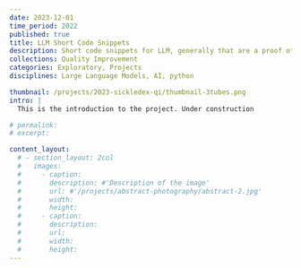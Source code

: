 ```yaml
---
date: 2023-12-01
time_period: 2022
published: true
title: LLM Short Code Snippets
description: Short code snippets for LLM, generally that are a proof of concept for a certain feature or function.
collections: Quality Improvement
categories: Exploratory, Projects 
disciplines: Large Language Models, AI, python

thumbnail: /projects/2023-sickledex-qi/thumbnail-3tubes.png
intro: |
  This is the introduction to the project. Under construction

# permalink:
# excerpt:

content_layout:
  # - section_layout: 2col
  #   images:
  #     - caption:
  #       description: #'Description of the image'
  #       url: #'/projects/abstract-photography/abstract-2.jpg'
  #       width:
  #       height:
  #     - caption:
  #       description:
  #       url:
  #       width:
  #       height:
---
```



